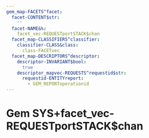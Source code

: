 ```yaml
---
gem_map-FACETS^facet:
  facet-CONTENT$str:
    ''
  facet-NAME&%:
    facet_vec-REQUESTportSTACK$chan
  facet_map-CLASSIFIERS^classifier:
    classifier-CLASS&class:
      class-FACETvec
  facet_map-DESCRIPTORS^descriptor:
    descriptor-INVARIANT$bool:
      true
    descriptor_mapvec-REQUESTS^requestid$str:
      requestid-ENTITYreport:
        - GEM_REPORToperationid
---
```

# Gem SYS+facet_vec-REQUESTportSTACK$chan

